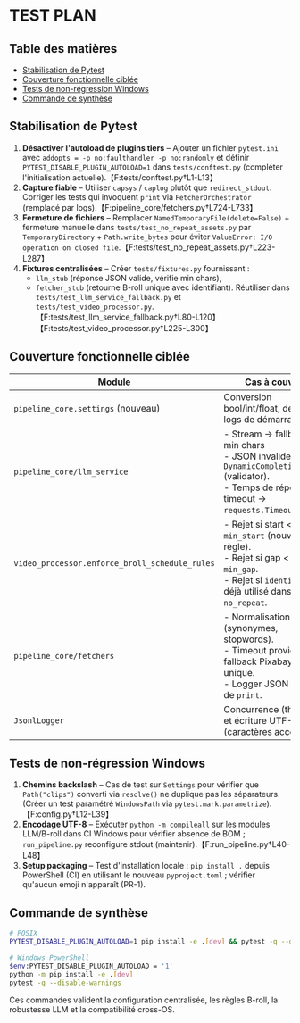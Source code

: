 # TEST PLAN

## Table des matières
- [Stabilisation de Pytest](#stabilisation-de-pytest)
- [Couverture fonctionnelle ciblée](#couverture-fonctionnelle-ciblee)
- [Tests de non-régression Windows](#tests-de-non-regression-windows)
- [Commande de synthèse](#commande-de-synthese)

## Stabilisation de Pytest
1. **Désactiver l'autoload de plugins tiers** – Ajouter un fichier `pytest.ini` avec `addopts = -p no:faulthandler -p no:randomly` et définir `PYTEST_DISABLE_PLUGIN_AUTOLOAD=1` dans `tests/conftest.py` (compléter l'initialisation actuelle).【F:tests/conftest.py†L1-L13】
2. **Capture fiable** – Utiliser `capsys` / `caplog` plutôt que `redirect_stdout`. Corriger les tests qui invoquent `print` via `FetcherOrchestrator` (remplacé par logs).【F:pipeline_core/fetchers.py†L724-L733】
3. **Fermeture de fichiers** – Remplacer `NamedTemporaryFile(delete=False)` + fermeture manuelle dans `tests/test_no_repeat_assets.py` par `TemporaryDirectory` + `Path.write_bytes` pour éviter `ValueError: I/O operation on closed file`.【F:tests/test_no_repeat_assets.py†L223-L287】
4. **Fixtures centralisées** – Créer `tests/fixtures.py` fournissant :
   - `llm_stub` (réponse JSON valide, vérifie min chars),
   - `fetcher_stub` (retourne B-roll unique avec identifiant).
   Réutiliser dans `tests/test_llm_service_fallback.py` et `tests/test_video_processor.py`.【F:tests/test_llm_service_fallback.py†L80-L120】【F:tests/test_video_processor.py†L225-L300】

## Couverture fonctionnelle ciblée
| Module | Cas à couvrir | Fichier test |
|---|---|---|
| `pipeline_core.settings` (nouveau) | Conversion bool/int/float, defaults, logs de démarrage. | `tests/test_settings.py` (à créer). |
| `pipeline_core/llm_service` | - Stream -> fallback min chars<br>- JSON invalide → `DynamicCompletionError` (validator).<br>- Temps de réponse > timeout → `requests.Timeout`. | `tests/test_llm_service_fallback.py` (complété).【F:tests/test_llm_service_fallback.py†L80-L120】 |
| `video_processor.enforce_broll_schedule_rules` | - Rejet si start < `min_start` (nouvelle règle).<br>- Rejet si gap < `min_gap`.<br>- Rejet si `identifier` déjà utilisé dans fenêtre `no_repeat`. | `tests/test_broll_rules.py` (nouveau).【F:video_processor.py†L423-L447】 |
| `pipeline_core/fetchers` | - Normalisation queries (synonymes, stopwords).<br>- Timeout provider → fallback Pixabay unique.<br>- Logger JSON au lieu de `print`. | `tests/test_fetchers.py` (nouveau).【F:pipeline_core/fetchers.py†L200-L520】【F:pipeline_core/fetchers.py†L724-L733】 |
| `JsonlLogger` | Concurrence (threads) et écriture UTF-8 (caractères accentués). | `tests/test_logging.py` (nouveau).【F:pipeline_core/logging.py†L34-L118】 |

## Tests de non-régression Windows
1. **Chemins backslash** – Cas de test sur `Settings` pour vérifier que `Path("clips")` converti via `resolve()` ne duplique pas les séparateurs. (Créer un test paramétré `WindowsPath` via `pytest.mark.parametrize`).【F:config.py†L12-L39】
2. **Encodage UTF-8** – Exécuter `python -m compileall` sur les modules LLM/B-roll dans CI Windows pour vérifier absence de BOM ; `run_pipeline.py` reconfigure stdout (maintenir).【F:run_pipeline.py†L40-L48】
3. **Setup packaging** – Test d'installation locale : `pip install .` depuis PowerShell (CI) en utilisant le nouveau `pyproject.toml` ; vérifier qu'aucun emoji n'apparaît (PR-1).

## Commande de synthèse
```bash
# POSIX
PYTEST_DISABLE_PLUGIN_AUTOLOAD=1 pip install -e .[dev] && pytest -q --disable-warnings

# Windows PowerShell
$env:PYTEST_DISABLE_PLUGIN_AUTOLOAD = '1'
python -m pip install -e .[dev]
pytest -q --disable-warnings
```
Ces commandes valident la configuration centralisée, les règles B-roll, la robustesse LLM et la compatibilité cross-OS.
